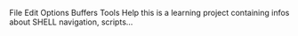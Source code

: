 File Edit Options Buffers Tools Help
this is a learning project containing infos about SHELL navigation, scripts...